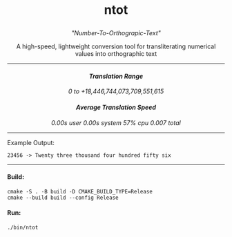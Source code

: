 <h1><p align="center">ntot</p></h1>
<p align="center"><i>"Number-To-Orthograpic-Text"</i></p>
<p align="center">A high-speed, lightweight conversion tool for transliterating numerical values into orthographic text</p>

---

<h4><p align="center"><i>Translation Range</i></p></h4>
<p align="center"><i>0 to +18,446,744,073,709,551,615</i></p>

<h4><p align="center"><i>Average Translation Speed</i></p></h4>
<p align="center"><i>0.00s user 0.00s system 57% cpu 0.007 total</i></p>

---

Example Output:

    23456 -> Twenty three thousand four hundred fifty six

---

<h4>Build:</h4>

    cmake -S . -B build -D CMAKE_BUILD_TYPE=Release
    cmake --build build --config Release

<h4>Run:</h4>

    ./bin/ntot
